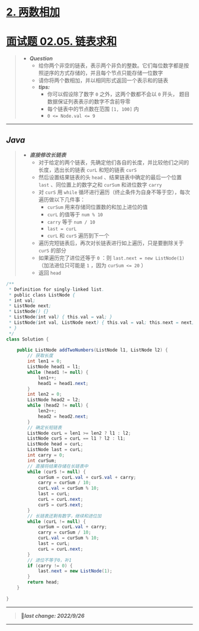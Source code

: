 # [2. 两数相加](https://leetcode.cn/problems/add-two-numbers/)
# [面试题 02.05. 链表求和](https://leetcode.cn/problems/sum-lists-lcci/)

> - ***Question***
>   - 给你两个非空的链表，表示两个非负的整数。它们每位数字都是按照逆序的方式存储的，并且每个节点只能存储一位数字
>   - 请你将两个数相加，并以相同形式返回一个表示和的链表
>   - ***tips:***
>     - 你可以假设除了数字 `0` 之外，这两个数都不会以 `0` 开头， 题目数据保证列表表示的数字不含前导零
>     - 每个链表中的节点数在范围 `[1, 100]` 内
>     - `0 <= Node.val <= 9`

---

## *Java*

> - ***直接修改长链表***
>   - 对于给定的两个链表，先确定他们各自的长度，并比较他们之间的长度，选出长的链表 `curL` 和短的链表 `curS`
>   - 然后设置结果链表的头 `head` 、结果链表中确定的最后一个位置 `last` 、同位置上的数字之和 `curSum` 和进位数字 `carry`
>   - 对 `curS` 用 `while` 循环进行遍历（终止条件为自身不等于空），每次遍历做以下几件事：
>     - `curSum` 用来存储同位置数的和加上进位的值
>     - `curL` 的值等于 `num % 10`
>     - `carry` 等于 `num / 10`
>     - `last = curL`
>     - `curL` 和 `curS` 遍历到下一个
>   - 遍历完短链表后，再次对长链表进行如上遍历，只是要删除关于 `curS` 的部分
>   - 如果遍历完了进位还等于 `0` ：则 `last.next = new ListNode(1)` （加法进位只可能是 `1` ，因为 `curSum <= 20` ）
>   - 返回 `head` 

```Java
/**
 * Definition for singly-linked list.
 * public class ListNode {
 * int val;
 * ListNode next;
 * ListNode() {}
 * ListNode(int val) { this.val = val; }
 * ListNode(int val, ListNode next) { this.val = val; this.next = next; }
 * }
 */
class Solution {
    
    public ListNode addTwoNumbers(ListNode l1, ListNode l2) {
        // 获取长度
        int len1 = 0;
        ListNode head1 = l1;
        while (head1 != null) {
            len1++;
            head1 = head1.next;
        }
        int len2 = 0;
        ListNode head2 = l2;
        while (head2 != null) {
            len2++;
            head2 = head2.next;
        }
        // 确定长短链表
        ListNode curL = len1 >= len2 ? l1 : l2;
        ListNode curS = curL == l1 ? l2 : l1;
        ListNode head = curL;
        ListNode last = curL;
        int carry = 0;
        int curSum;
        // 直接将结果存储在长链表中
        while (curS != null) {
            curSum = curL.val + curS.val + carry;
            carry = curSum / 10;
            curL.val = curSum % 10;
            last = curL;
            curL = curL.next;
            curS = curS.next;
        }
        // 长链表还剩有数字，继续和进位加
        while (curL != null) {
            curSum = curL.val + carry;
            carry = curSum / 10;
            curL.val = curSum % 10;
            last = curL;
            curL = curL.next;
        }
        // 进位不等于0，补1
        if (carry != 0) {
            last.next = new ListNode(1);
        }
        return head;
    }
    
}
```

---

> 🚩***last change: 2022/9/26***

---

